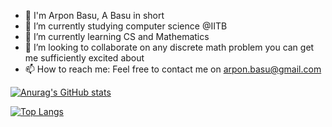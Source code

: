 
- 👋 I'm Arpon Basu, A Basu in short
- 🔭 I’m currently studying computer science @IITB
- 🌱 I’m currently learning CS and Mathematics
- 👯 I’m looking to collaborate on any discrete math problem you can get me sufficiently excited about
- 📫 How to reach me: Feel free to contact me on arpon.basu@gmail.com 

[![Anurag's GitHub stats](https://github-readme-stats.vercel.app/api?username=arponbasu&count_private=true&show_icons=true&theme=onedark)](https://github.com/anuraghazra/github-readme-stats)

[![Top Langs](https://github-readme-stats.vercel.app/api/top-langs/?username=arponbasu&langs_count=10exclude_repo=Cycle-Consitency-Audio-Noise-Filter,CNN-Project-Learning_Phase,CNN-Project-SoC-2ndSem&hide=PureBasic&theme=dracula)](https://github.com/anuraghazra/github-readme-stats)


